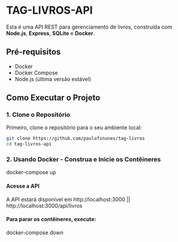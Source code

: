 # TAG-LIVROS-API

Esta é uma API REST para gerenciamento de livros, construída com **Node.js**, **Express**, **SQLite** e **Docker**.

## Pré-requisitos

- Docker
- Docker Compose
- Node.js (última versão estável)

## Como Executar o Projeto

### 1. Clone o Repositório

Primeiro, clone o repositório para o seu ambiente local:

```bash
git clone https://github.com/paulofsnunes/tag-livros
cd tag-livros-api
```

### 2. Usando Docker - Construa e Inicie os Contêineres

docker-compose up

#### Acesse a API

A API estará disponível em
http://localhost:3000 || http://localhost:3000/api/livros

#### Para parar os contêineres, execute:

docker-compose down
